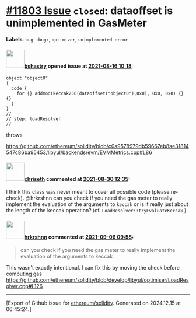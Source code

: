 # [\#11803 Issue](https://github.com/ethereum/solidity/issues/11803) `closed`: dataoffset is unimplemented in GasMeter
**Labels**: `bug :bug:`, `optimizer`, `unimplemented error`


#### <img src="https://avatars.githubusercontent.com/u/2388185?v=4" width="50">[bshastry](https://github.com/bshastry) opened issue at [2021-08-16 10:18](https://github.com/ethereum/solidity/issues/11803):

```
object "object0"
{
  code {
    for {} addmod(keccak256(dataoffset("object0"),0x0), 0x0, 0x0) {} {}
  }
}
// ----
// step: loadResolver
//
```

throws

https://github.com/ethereum/solidity/blob/c0a9578979db59667eb8ae31814547c86ba95453/libyul/backends/evm/EVMMetrics.cpp#L86

#### <img src="https://avatars.githubusercontent.com/u/9073706?v=4" width="50">[chriseth](https://github.com/chriseth) commented at [2021-08-30 12:35](https://github.com/ethereum/solidity/issues/11803#issuecomment-908305725):

I think this class was never meant to cover all possible code (please re-check). @hrkrshnn can you check if you need the gas meter to really implement the evaluation of the arguments to `keccak` or is it really just about the length of the keccak operation? (cf. `LoadResolver::tryEvaluateKeccak` )

#### <img src="https://avatars.githubusercontent.com/u/13174375?u=52d702cb6bec53b561afa293cf9cd53ef7a63924&v=4" width="50">[hrkrshnn](https://github.com/hrkrshnn) commented at [2021-09-06 09:58](https://github.com/ethereum/solidity/issues/11803#issuecomment-913515670):

> can you check if you need the gas meter to really implement the evaluation of the arguments to keccak

This wasn't exactly intentional. I can fix this by moving the check before computing gas https://github.com/ethereum/solidity/blob/develop/libyul/optimiser/LoadResolver.cpp#L126


-------------------------------------------------------------------------------



[Export of Github issue for [ethereum/solidity](https://github.com/ethereum/solidity). Generated on 2024.12.15 at 06:45:24.]
